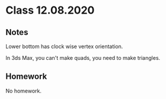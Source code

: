 # Class 12.08.2020

## Notes

Lower bottom has clock wise vertex orientation.

In 3ds Max, you can't make quads, you need to make triangles.

## Homework

No homework.
